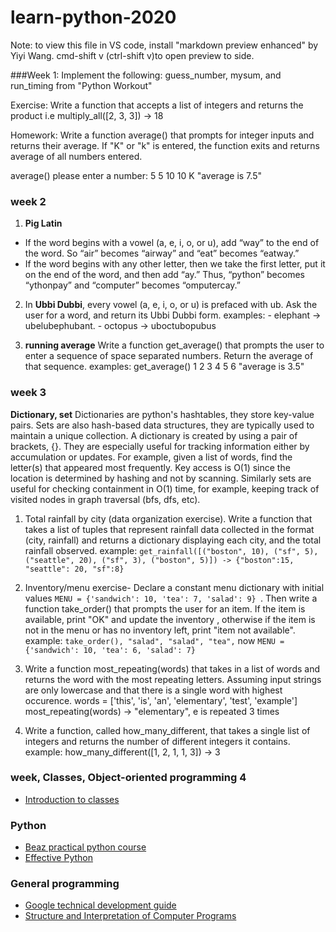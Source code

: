 # learn-python-2020

Note: to view this file in VS code, install "markdown preview enhanced" by Yiyi Wang. cmd-shift v (ctrl-shift v)to open preview to side.

###Week 1:
Implement the following: guess_number, mysum, and run_timing from "Python Workout"

Exercise: Write a function that accepts a list of integers and returns the product
i.e multiply_all([2, 3, 3]) -> 18

Homework: Write a function average() that prompts for integer inputs and returns their average. If "K" or "k" is entered, the function exits and returns average of all numbers entered.

average()
please enter a number:
5
5
10
10
K
"average is 7.5"

### week 2

1. **Pig Latin**

- If the word begins with a vowel (a, e, i, o, or u), add “way” to the end of the
  word. So “air” becomes “airway” and “eat” becomes “eatway.”
- If the word begins with any other letter, then we take the first letter, put it on
  the end of the word, and then add “ay.” Thus, “python” becomes “ythonpay”
  and “computer” becomes “omputercay.”

2. In **Ubbi Dubbi**, every vowel (a, e, i, o, or u) is prefaced with ub.
   Ask the user for a word, and return its Ubbi Dubbi form.
   examples: - elephant -> ubelubephubant. - octopus -> uboctubopubus

3. **running average** Write a function get_average() that prompts the user to enter a sequence of space separated numbers. Return the average of that sequence.
   examples: get_average()
   1 2 3 4 5 6
   "average is 3.5"

### week 3

**Dictionary, set**
Dictionaries are python's hashtables, they store key-value pairs. Sets are also hash-based data structures, they are typically used to maintain a unique collection. A dictionary is created by using a pair of brackets, {}. They are especially useful for tracking information either by accumulation or updates. For example, given a list of words, find the letter(s) that appeared most frequently. Key access is O(1) since the location is determined by hashing and not by scanning. Similarly sets are useful for checking containment in O(1) time, for example, keeping track of visited nodes in graph traversal (bfs, dfs, etc).

1. Total rainfall by city (data organization exercise). Write a function that takes a list of tuples that represent rainfall data collected in the format (city, rainfall) and returns a dictionary displaying each city, and the total rainfall observed.
   example: `get_rainfall([("boston", 10), ("sf", 5), ("seattle", 20), ("sf", 3), ("boston", 5)]) -> {"boston":15, "seattle": 20, "sf":8}`
2. Inventory/menu exercise- Declare a constant menu dictionary with initial values `MENU = {'sandwich': 10, 'tea': 7, 'salad': 9} `. Then write a function take_order() that prompts the user for an item. If the item is available, print "OK" and update the inventory , otherwise if the item is not in the menu or has no inventory left, print "item not available". example: `take_order(), "salad", "salad", "tea",` now `MENU = {'sandwich': 10, 'tea': 6, 'salad': 7} `

3. Write a function most_repeating(words) that takes in a list of words and returns the word with the most repeating letters. Assuming input strings are only lowercase and that there is a single word with highest occurence.
   words = ['this', 'is', 'an', 'elementary', 'test', 'example']
   most_repeating(words) -> "elementary", e is repeated 3 times
4. Write a function, called how_many_different, that
   takes a single list of integers and returns the number of different integers it contains. example: how_many_different([1, 2, 1, 1, 3]) -> 3

### week, Classes, Object-oriented programming 4

- [Introduction to classes](https://docs.python.org/3.7/tutorial/classes.html)

### Python

- [Beaz practical python course](https://github.com/dabeaz-course/practical-python/blob/master/Notes/Contents.md)
- [Effective Python](https://books.google.com/books?id=bTUFCAAAQBAJ&newbks=1&newbks_redir=0&lpg=PP1&dq=effective%20python&pg=PP1#v=onepage&q=effective%20python&f=false)

### General programming

- [Google technical development guide](https://techdevguide.withgoogle.com/)
- [Structure and Interpretation of Computer Programs](https://mitpress.mit.edu/sites/default/files/sicp/full-text/book/book.html)
